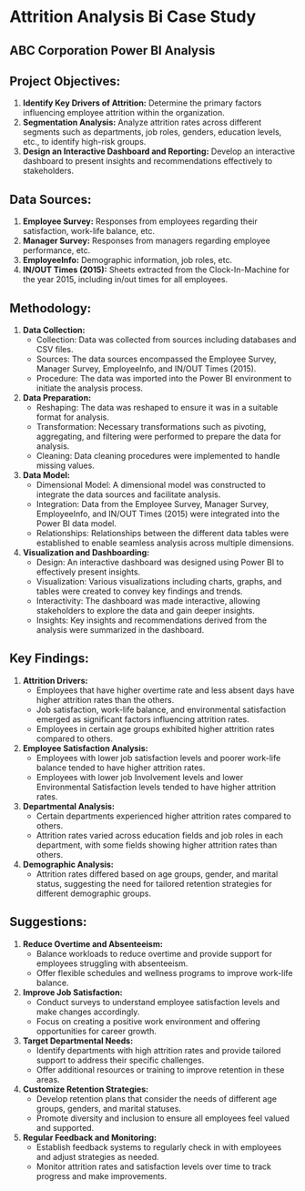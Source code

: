 # Attrition Analysis Bi Case Study
## ABC Corporation Power BI Analysis 

## Project Objectives:
1. **Identify Key Drivers of Attrition:** Determine the primary factors influencing employee attrition within the organization.
2. **Segmentation Analysis:** Analyze attrition rates across different segments such as departments, job roles, genders, education levels, etc., to identify high-risk groups.
3. **Design an Interactive Dashboard and Reporting:** Develop an interactive dashboard to present insights and recommendations effectively to stakeholders.

## Data Sources:
1. **Employee Survey:** Responses from employees regarding their satisfaction, work-life balance, etc.
2. **Manager Survey:** Responses from managers regarding employee performance, etc.
3. **EmployeeInfo:** Demographic information, job roles, etc.
4. **IN/OUT Times (2015):** Sheets extracted from the Clock-In-Machine for the year 2015, including in/out times for all employees.

## Methodology:
1. **Data Collection:**
   - Collection: Data was collected from sources including databases and CSV files.
   - Sources: The data sources encompassed the Employee Survey, Manager Survey, EmployeeInfo, and IN/OUT Times (2015).
   - Procedure: The data was imported into the Power BI environment to initiate the analysis process.
2. **Data Preparation:**
   - Reshaping: The data was reshaped to ensure it was in a suitable format for analysis.
   - Transformation: Necessary transformations such as pivoting, aggregating, and filtering were performed to prepare the data for analysis.
   - Cleaning: Data cleaning procedures were implemented to handle missing values.
3. **Data Model:**
   - Dimensional Model: A dimensional model was constructed to integrate the data sources and facilitate analysis.
   - Integration: Data from the Employee Survey, Manager Survey, EmployeeInfo, and IN/OUT Times (2015) were integrated into the Power BI data model.
   - Relationships: Relationships between the different data tables were established to enable seamless analysis across multiple dimensions.
4. **Visualization and Dashboarding:**
   - Design: An interactive dashboard was designed using Power BI to effectively present insights.
   - Visualization: Various visualizations including charts, graphs, and tables were created to convey key findings and trends.
   - Interactivity: The dashboard was made interactive, allowing stakeholders to explore the data and gain deeper insights.
   - Insights: Key insights and recommendations derived from the analysis were summarized in the dashboard.

## Key Findings:
1. **Attrition Drivers:**
   - Employees that have higher overtime rate and less absent days have higher attrition rates than the others.
   - Job satisfaction, work-life balance, and environmental satisfaction emerged as significant factors influencing attrition rates.
   - Employees in certain age groups exhibited higher attrition rates compared to others.
2. **Employee Satisfaction Analysis:**
   - Employees with lower job satisfaction levels and poorer work-life balance tended to have higher attrition rates.
   - Employees with lower job Involvement levels and lower Environmental Satisfaction levels tended to have higher attrition rates.
3. **Departmental Analysis:**
   - Certain departments experienced higher attrition rates compared to others.
   - Attrition rates varied across education fields and job roles in each department, with some fields showing higher attrition rates than others.
4. **Demographic Analysis:**
   - Attrition rates differed based on age groups, gender, and marital status, suggesting the need for tailored retention strategies for different demographic groups.

## Suggestions:
1. **Reduce Overtime and Absenteeism:**
   - Balance workloads to reduce overtime and provide support for employees struggling with absenteeism.
   - Offer flexible schedules and wellness programs to improve work-life balance.
2. **Improve Job Satisfaction:**
   - Conduct surveys to understand employee satisfaction levels and make changes accordingly.
   - Focus on creating a positive work environment and offering opportunities for career growth.
3. **Target Departmental Needs:**
   - Identify departments with high attrition rates and provide tailored support to address their specific challenges.
   - Offer additional resources or training to improve retention in these areas.
4. **Customize Retention Strategies:**
   - Develop retention plans that consider the needs of different age groups, genders, and marital statuses.
   - Promote diversity and inclusion to ensure all employees feel valued and supported.
5. **Regular Feedback and Monitoring:**
   - Establish feedback systems to regularly check in with employees and adjust strategies as needed.
   - Monitor attrition rates and satisfaction levels over time to track progress and make improvements.
